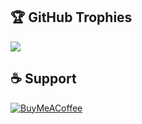 ## 🏆 GitHub Trophies
![](https://github-profile-trophy.vercel.app/?username=Anrsgrl&theme=chalk&no-frame=true&no-bg=true&margin-w=4&rank=S,A,B)

## ☕ Support
[![BuyMeACoffee](https://img.shields.io/badge/Buy%20Me%20a%20Coffee-ffdd00?style=for-the-badge&logo=buy-me-a-coffee&logoColor=black)](https://buymeacoffee.com/asgarlianar) 
